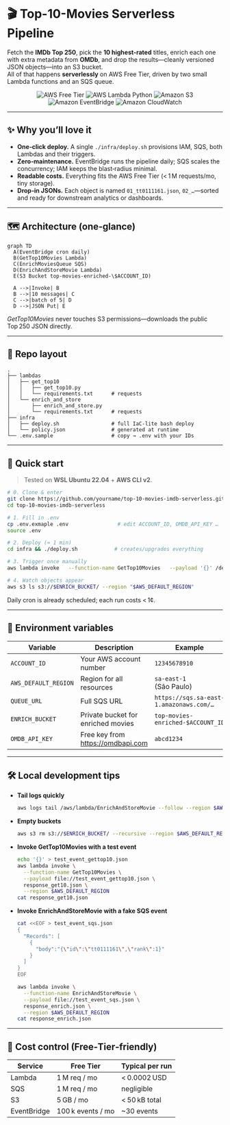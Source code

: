 
# 🎬 Top-10-Movies Serverless Pipeline

Fetch the **IMDb Top 250**, pick the **10 highest‑rated** titles, enrich each one with
extra metadata from **OMDb**, and drop the results—cleanly versioned JSON
objects—into an S3 bucket.  
All of that happens **serverlessly** on AWS Free Tier, driven by two small
Lambda functions and an SQS queue.

<p align="center">
  <img src="https://img.shields.io/badge/AWS-Free%20Tier-brightgreen?logo=amazonaws" alt="AWS Free Tier">
  <img src="https://img.shields.io/badge/Lambda-Python%203.9-blue?logo=python" alt="AWS Lambda Python">
  <img src="https://img.shields.io/badge/S3-Storage-yellow?logo=amazons3" alt="Amazon S3">
  <img src="https://img.shields.io/badge/EventBridge-Scheduled-orange?logo=amazonaws" alt="Amazon EventBridge">
  <img src="https://img.shields.io/badge/CloudWatch-Monitoring-lightgrey?logo=amazoncloudwatch" alt="Amazon CloudWatch">
</p>


---

## ✨ Why you’ll love it

* **One‑click deploy.** A single `./infra/deploy.sh` provisions IAM, SQS, both
  Lambdas and their triggers.
* **Zero‑maintenance.** EventBridge runs the pipeline daily; SQS scales the
  concurrency; IAM keeps the blast‑radius minimal.
* **Readable costs.** Everything fits the AWS Free Tier (< 1 M requests/mo, tiny
  storage).
* **Drop‑in JSONs.** Each object is named `01_tt0111161.json`, `02_…`—sorted and
  ready for downstream analytics or dashboards.

---

## 🗺️ Architecture (one‑glance)

```mermaid
graph TD
  A(EventBridge cron daily)
  B(GetTop10Movies Lambda)
  C(EnrichMoviesQueue SQS)
  D(EnrichAndStoreMovie Lambda)
  E(S3 Bucket top-movies-enriched-\$ACCOUNT_ID)

  A -->|Invoke| B
  B -->|10 messages| C
  C -->|batch of 5| D
  D -->|JSON Put| E
```

*GetTop10Movies* never touches S3 permissions—downloads the public
Top 250 JSON directly.

---

## 📁 Repo layout

```text
.
├── lambdas
│   ├── get_top10
│   │   ├── get_top10.py
│   │   └── requirements.txt      # requests
│   └── enrich_and_store
│       ├── enrich_and_store.py
│       └── requirements.txt      # requests
├── infra
│   ├── deploy.sh                 # full IaC‑lite bash deploy
│   └── policy.json               # generated at runtime
└── .env.sample                   # copy → .env with your IDs
```

---

## 🚀 Quick start

> Tested on **WSL Ubuntu 22.04** + **AWS CLI v2**.

```bash
# 0. Clone & enter
git clone https://github.com/yourname/top-10-movies-imdb-serverless.git
cd top-10-movies-imdb-serverless

# 1. Fill in .env
cp .env.exmaple .env                # edit ACCOUNT_ID, OMDB_API_KEY …
source .env

# 2. Deploy (≈ 1 min)
cd infra && ./deploy.sh            # creates/upgrades everything

# 3. Trigger once manually
aws lambda invoke   --function-name GetTop10Movies   --payload '{}' /dev/stdout   --region "$AWS_DEFAULT_REGION"

# 4. Watch objects appear
aws s3 ls s3://$ENRICH_BUCKET/ --region "$AWS_DEFAULT_REGION"
```

Daily cron is already scheduled; each run costs < 1¢.

---

## 🔧 Environment variables

| Variable            | Description                                 | Example                                 |
|---------------------|---------------------------------------------|-----------------------------------------|
| `ACCOUNT_ID`        | Your AWS account number                     | `12345678910`                          |
| `AWS_DEFAULT_REGION`| Region for all resources                    | `sa-east-1` (São Paulo)                 |
| `QUEUE_URL`         | Full SQS URL                                | `https://sqs.sa-east-1.amazonaws.com/…` |
| `ENRICH_BUCKET`     | Private bucket for enriched movies          | `top-movies-enriched-$ACCOUNT_ID`       |
| `OMDB_API_KEY`      | Free key from <https://omdbapi.com>         | `abcd1234`                              |

---

## 🛠️ Local development tips


* **Tail logs quickly**

  ```bash
  aws logs tail /aws/lambda/EnrichAndStoreMovie --follow --region $AWS_DEFAULT_REGION
  ```

* **Empty buckets**

  ```bash
  aws s3 rm s3://$ENRICH_BUCKET/ --recursive --region $AWS_DEFAULT_REGION
  ```
* **Invoke GetTop10Movies with a test event**

  ```bash
  echo '{}' > test_event_gettop10.json
  aws lambda invoke \
    --function-name GetTop10Movies \
    --payload file://test_event_gettop10.json \
    response_get10.json \
    --region $AWS_DEFAULT_REGION
  cat response_get10.json
  ```

* **Invoke EnrichAndStoreMovie with a fake SQS event**

  ```bash
  cat <<EOF > test_event_sqs.json
  {
    "Records": [
      {
        "body":"{\"id\":\"tt0111161\",\"rank\":1}"
      }
    ]
  }
  EOF
  
  aws lambda invoke \
    --function-name EnrichAndStoreMovie \
    --payload file://test_event_sqs.json \
    response_enrich.json \
    --region $AWS_DEFAULT_REGION
  cat response_enrich.json
  ```

---

## 💸 Cost control (Free‑Tier‑friendly)

| Service      | Free Tier | Typical per run |
|--------------|-----------|-----------------|
| Lambda       | 1 M req / mo | < 0.0002 USD |
| SQS          | 1 M req / mo | negligible |
| S3           | 5 GB / mo    | < 50 kB total |
| EventBridge  | 100 k events / mo | ~30 events |
